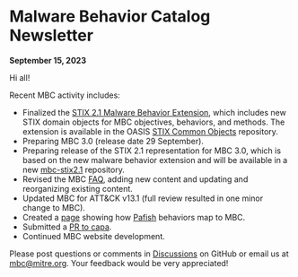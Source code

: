 # <a name="faq"></a>Malware Behavior Catalog Newsletter # 
**September 15, 2023**

Hi all!

Recent MBC activity includes:

* Finalized the [STIX 2.1 Malware Behavior Extension](https://github.com/oasis-open/cti-stix-common-objects/blob/main/extension-definition-specifications/malware-behavior/STIX%202.1%20Malware%20Behavior%20Extension.docx), which includes new STIX domain objects for MBC objectives, behaviors, and methods. The extension is available in the OASIS [STIX Common Objects](https://github.com/oasis-open/cti-stix-common-objects/tree/main/extension-definition-specifications/malware-behavior) repository.
* Preparing MBC 3.0 (release date 29 September).
* Preparing release of the STIX 2.1 representation for MBC 3.0, which is based on the new malware behavior extension and will be available in a new [mbc-stix2.1](https://github.com/MBCProject/mbc-stix2.1) repository.
* Revised the MBC [FAQ](https://github.com/MBCProject/mbc-markdown/tree/main/yfaq), adding new content and updating and reorganizing existing content.
* Updated MBC for ATT&CK v13.1 (full review resulted in one minor change to MBC).
* Created a [page](https://github.com/MBCProject/mbc-markdown/tree/main/yfaq/pafish.md) showing how [Pafish](https://github.com/a0rtega/pafish) behaviors map to MBC.
* Submitted a [PR to capa](https://github.com/mandiant/capa-rules/pull/776).
* Continued MBC website development.

Please post questions or comments in [Discussions](https://github.com/MBCProject/mbc-markdown/discussions) on GitHub or email us at mbc@mitre.org. Your feedback would be very appreciated! 
